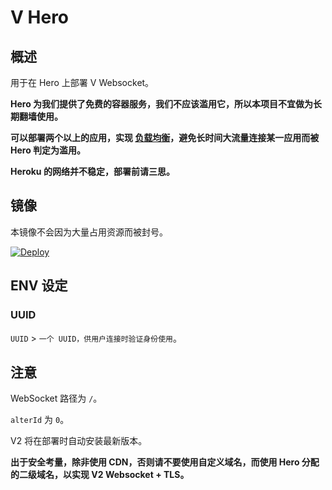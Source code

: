 # V Hero

## 概述

用于在 Hero 上部署 V Websocket。

**Hero 为我们提供了免费的容器服务，我们不应该滥用它，所以本项目不宜做为长期翻墙使用。**

**可以部署两个以上的应用，实现 [负载均衡](https://toutyrater.github.io/app/balance.html)，避免长时间大流量连接某一应用而被 Hero 判定为滥用。**

**Heroku 的网络并不稳定，部署前请三思。**

## 镜像

本镜像不会因为大量占用资源而被封号。

[![Deploy](https://www.herokucdn.com/deploy/button.png)](https://dashboard.heroku.com/new?template=https%3A%2F%2Fgithub.com%2FNovember-raining%2Fhero)

## ENV 设定

### UUID

`UUID` > `一个 UUID，供用户连接时验证身份使用`。

## 注意

WebSocket 路径为 `/`。

`alterId` 为 `0`。

V2 将在部署时自动安装最新版本。

**出于安全考量，除非使用 CDN，否则请不要使用自定义域名，而使用 Hero 分配的二级域名，以实现 V2 Websocket + TLS。**
